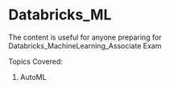 # Databricks_ML
The content is useful for anyone preparing for Databricks_MachineLearning_Associate Exam 

Topics Covered:
1. AutoML
